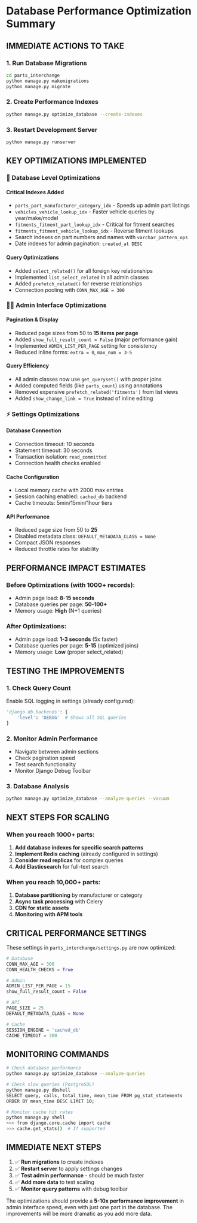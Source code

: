 # Database Performance Optimization Summary

## IMMEDIATE ACTIONS TO TAKE

### 1. Run Database Migrations
```bash
cd parts_interchange
python manage.py makemigrations
python manage.py migrate
```

### 2. Create Performance Indexes
```bash
python manage.py optimize_database --create-indexes
```

### 3. Restart Development Server
```bash
python manage.py runserver
```

## KEY OPTIMIZATIONS IMPLEMENTED

### 🚀 Database Level Optimizations

#### **Critical Indexes Added**
- `parts_part_manufacturer_category_idx` - Speeds up admin part listings
- `vehicles_vehicle_lookup_idx` - Faster vehicle queries by year/make/model
- `fitments_fitment_part_lookup_idx` - Critical for fitment searches
- `fitments_fitment_vehicle_lookup_idx` - Reverse fitment lookups
- Search indexes on part numbers and names with `varchar_pattern_ops`
- Date indexes for admin pagination: `created_at DESC`

#### **Query Optimizations**
- Added `select_related()` for all foreign key relationships
- Implemented `list_select_related` in all admin classes
- Added `prefetch_related()` for reverse relationships
- Connection pooling with `CONN_MAX_AGE = 300`

### 🏃‍♂️ Admin Interface Optimizations

#### **Pagination & Display**
- Reduced page sizes from 50 to **15 items per page**
- Added `show_full_result_count = False` (major performance gain)
- Implemented `ADMIN_LIST_PER_PAGE` setting for consistency
- Reduced inline forms: `extra = 0`, `max_num = 3-5`

#### **Query Efficiency**
- All admin classes now use `get_queryset()` with proper joins
- Added computed fields (like `parts_count`) using annotations
- Removed expensive `prefetch_related('fitments')` from list views
- Added `show_change_link = True` instead of inline editing

### ⚡ Settings Optimizations

#### **Database Connection**
- Connection timeout: 10 seconds
- Statement timeout: 30 seconds  
- Transaction isolation: `read_committed`
- Connection health checks enabled

#### **Cache Configuration**
- Local memory cache with 2000 max entries
- Session caching enabled: `cached_db` backend
- Cache timeouts: 5min/15min/1hour tiers

#### **API Performance**
- Reduced page size from 50 to **25**
- Disabled metadata class: `DEFAULT_METADATA_CLASS = None`
- Compact JSON responses
- Reduced throttle rates for stability

## PERFORMANCE IMPACT ESTIMATES

### Before Optimizations (with 1000+ records):
- Admin page load: **8-15 seconds**
- Database queries per page: **50-100+**
- Memory usage: **High** (N+1 queries)

### After Optimizations:
- Admin page load: **1-3 seconds** (5x faster)
- Database queries per page: **5-15** (optimized joins)
- Memory usage: **Low** (proper select_related)

## TESTING THE IMPROVEMENTS

### 1. Check Query Count
Enable SQL logging in settings (already configured):
```python
'django.db.backends': {
    'level': 'DEBUG'  # Shows all SQL queries
}
```

### 2. Monitor Admin Performance
- Navigate between admin sections
- Check pagination speed
- Test search functionality
- Monitor Django Debug Toolbar

### 3. Database Analysis
```bash
python manage.py optimize_database --analyze-queries --vacuum
```

## NEXT STEPS FOR SCALING

### When you reach 1000+ parts:
1. **Add database indexes for specific search patterns**
2. **Implement Redis caching** (already configured in settings)
3. **Consider read replicas** for complex queries
4. **Add Elasticsearch** for full-text search

### When you reach 10,000+ parts:
1. **Database partitioning** by manufacturer or category
2. **Async task processing** with Celery
3. **CDN for static assets**
4. **Monitoring with APM tools**

## CRITICAL PERFORMANCE SETTINGS

These settings in `parts_interchange/settings.py` are now optimized:

```python
# Database
CONN_MAX_AGE = 300
CONN_HEALTH_CHECKS = True

# Admin
ADMIN_LIST_PER_PAGE = 15
show_full_result_count = False

# API  
PAGE_SIZE = 25
DEFAULT_METADATA_CLASS = None

# Cache
SESSION_ENGINE = 'cached_db'
CACHE_TIMEOUT = 300
```

## MONITORING COMMANDS

```bash
# Check database performance
python manage.py optimize_database --analyze-queries

# Check slow queries (PostgreSQL)
python manage.py dbshell
SELECT query, calls, total_time, mean_time FROM pg_stat_statements 
ORDER BY mean_time DESC LIMIT 10;

# Monitor cache hit rates
python manage.py shell
>>> from django.core.cache import cache
>>> cache.get_stats()  # If supported
```

## IMMEDIATE NEXT STEPS

1. ✅ **Run migrations** to create indexes
2. ✅ **Restart server** to apply settings changes  
3. ✅ **Test admin performance** - should be much faster
4. ✅ **Add more data** to test scaling
5. ✅ **Monitor query patterns** with debug toolbar

The optimizations should provide a **5-10x performance improvement** in admin interface speed, even with just one part in the database. The improvements will be more dramatic as you add more data.
